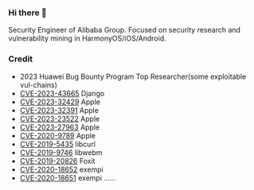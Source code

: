 ### Hi there 👋

Security Engineer of Alibaba Group.
Focused on security research and vulnerability mining in HarmonyOS/iOS/Android.

### Credit
- 2023 Huawei Bug Bounty Program Top Researcher(some exploitable vul-chains)
- [CVE-2023-43665](https://www.djangoproject.com/weblog/2023/oct/04/security-releases/) Django
- [CVE-2023-32429](https://support.apple.com/en-us/HT213843) Apple
- [CVE-2023-32391](https://support.apple.com/en-us/HT213757) Apple
- [CVE-2023-23522](https://support.apple.com/en-us/HT213633) Apple
- [CVE-2023-27963](https://support.apple.com/en-us/HT213670) Apple
- [CVE-2020-9789](https://support.apple.com/en-us/HT211168) Apple
- [CVE-2019-5435](https://curl.se/docs/CVE-2019-5435.html) libcurl
- [CVE-2019-9746](https://nvd.nist.gov/vuln/detail/CVE-2019-9746) libwebm
- [CVE-2019-20826](https://nvd.nist.gov/vuln/detail/CVE-2019-20826) Foxit
- [CVE-2020-18652](https://cve.mitre.org/cgi-bin/cvename.cgi?name=CVE-2020-18652) exempi
- [CVE-2020-18651](https://cve.mitre.org/cgi-bin/cvename.cgi?name=CVE-2020-18651) exempi
......
